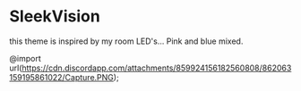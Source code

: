 # SleekVision

this theme is inspired by my room LED's... Pink and blue mixed.

@import url(https://cdn.discordapp.com/attachments/859924156182560808/862063159195861022/Capture.PNG);
